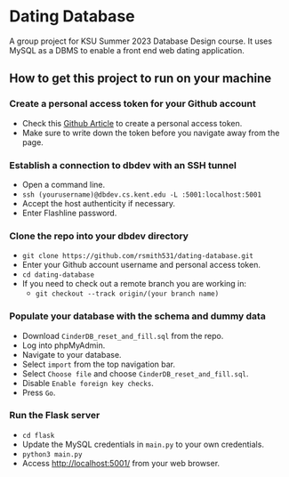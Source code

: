 # Dating Database
A group project for KSU Summer 2023 Database Design course. It uses MySQL as a DBMS to enable a front end web dating application.

## How to get this project to run on your machine

### Create a personal access token for your Github account
- Check this [Github Article](https://docs.github.com/en/authentication/keeping-your-account-and-data-secure/managing-your-personal-access-tokens) to create a personal access token.
- Make sure to write down the token before you navigate away from the page.

### Establish a connection to dbdev with an SSH tunnel
- Open a command line.
- `ssh (yourusername)@dbdev.cs.kent.edu -L :5001:localhost:5001`
- Accept the host authenticity if necessary.
- Enter Flashline password.

### Clone the repo into your dbdev directory
- `git clone https://github.com/rsmith531/dating-database.git`
- Enter your Github account username and personal access token.
- `cd dating-database`
- If you need to check out a remote branch you are working in:
    - `git checkout --track origin/(your branch name)`

### Populate your database with the schema and dummy data
- Download `CinderDB_reset_and_fill.sql` from the repo.
- Log into phpMyAdmin.
- Navigate to your database.
- Select `import` from the top navigation bar.
- Select `Choose file` and choose `CinderDB_reset_and_fill.sql`.
- Disable `Enable foreign key checks`.
- Press `Go`.

### Run the Flask server
- `cd flask`
- Update the MySQL credentials in `main.py` to your own credentials.
- `python3 main.py`
- Access [http://localhost:5001/](http://localhost:5001/) from your web browser.
